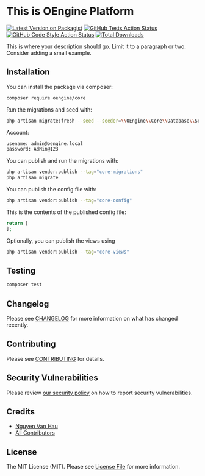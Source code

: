 # This is OEngine Platform

[![Latest Version on Packagist](https://img.shields.io/packagist/v/oengine/core.svg?style=flat-square)](https://packagist.org/packages/oengine/core)
[![GitHub Tests Action Status](https://img.shields.io/github/workflow/status/oengine/core/run-tests?label=tests)](https://github.com/oengine/core/actions?query=workflow%3Arun-tests+branch%3Amain)
[![GitHub Code Style Action Status](https://img.shields.io/github/workflow/status/oengine/core/Fix%20PHP%20code%20style%20issues?label=code%20style)](https://github.com/oengine/core/actions?query=workflow%3A"Fix+PHP+code+style+issues"+branch%3Amain)
[![Total Downloads](https://img.shields.io/packagist/dt/oengine/core.svg?style=flat-square)](https://packagist.org/packages/oengine/core)

This is where your description should go. Limit it to a paragraph or two. Consider adding a small example.


## Installation

You can install the package via composer:

```bash
composer require oengine/core
```

Run the migrations and seed with:

```bash
php artisan migrate:fresh --seed --seeder=\\OEngine\\Core\\Database\\Seeders\\CoreSeeder
```

Account:
```bash
usename: admin@oengine.local
password: AdMin@123
```


You can publish and run the migrations with:

```bash
php artisan vendor:publish --tag="core-migrations"
php artisan migrate
```

You can publish the config file with:

```bash
php artisan vendor:publish --tag="core-config"
```

This is the contents of the published config file:

```php
return [
];
```

Optionally, you can publish the views using

```bash
php artisan vendor:publish --tag="core-views"
```

## Testing

```bash
composer test
```

## Changelog

Please see [CHANGELOG](CHANGELOG.md) for more information on what has changed recently.

## Contributing

Please see [CONTRIBUTING](CONTRIBUTING.md) for details.

## Security Vulnerabilities

Please review [our security policy](../../security/policy) on how to report security vulnerabilities.

## Credits

- [Nguyen Van Hau](https://github.com/oengine)
- [All Contributors](../../contributors)

## License

The MIT License (MIT). Please see [License File](LICENSE.md) for more information.
